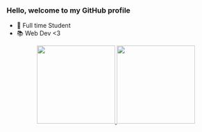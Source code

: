 ### Hello, welcome to my GitHub profile

- 📖 Full time Student
- 📚 Web Dev <3

<div align="center">
  <a href="https://github.com/ikovaa">
  <img height="180em" src="https://github-readme-stats.vercel.app/api?username=ikovaa&show_icons=true&theme=dracula&include_all_commits=true&count_private=true"/>
  <img height="180em" src="https://github-readme-stats.vercel.app/api/top-langs/?username=ikovaa&layout=compact&langs_count=7&theme=dracula"/>
</div>
